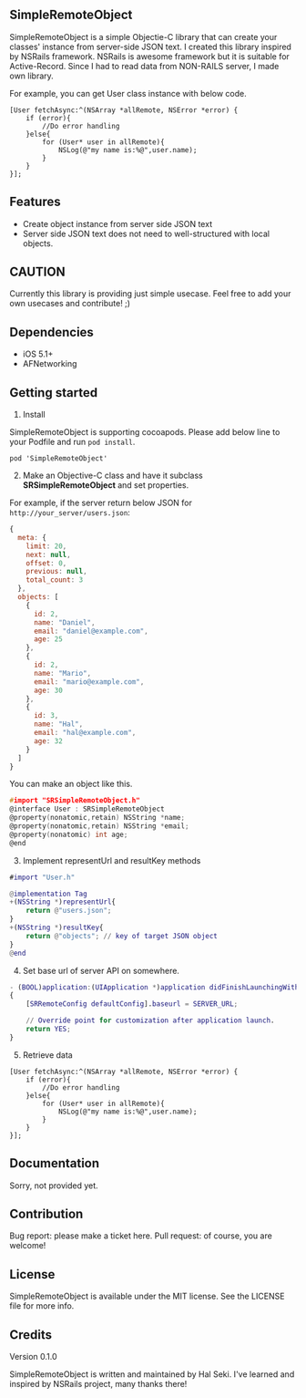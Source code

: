 SimpleRemoteObject
--------

SimpleRemoteObject is a simple Objectie-C library that can create your classes' instance from server-side JSON text.
I created this library inspired by NSRails framework.
NSRails is awesome framework but it is suitable for Active-Record.
Since I had to read data from NON-RAILS server, I made own library.


For example, you can get User class instance with below code.

```objc
[User fetchAsync:^(NSArray *allRemote, NSError *error) {
    if (error){
        //Do error handling
    }else{
        for (User* user in allRemote){
            NSLog(@"my name is:%@",user.name);
        }
    }
}];
```

Features
--------

* Create object instance from server side JSON text
* Server side JSON text does not need to well-structured with local objects.

CAUTION
--------

Currently this library is providing just simple usecase.
Feel free to add your own usecases and contribute! ;)

Dependencies
--------

* iOS 5.1+
* AFNetworking


Getting started
--------

1. Install

SimpleRemoteObject is supporting cocoapods.
Please add below line to your Podfile and run `pod install`.

```
pod 'SimpleRemoteObject'
```

2. Make an Objective-C class and have it subclass **SRSimpleRemoteObject** and set properties.

For example, if the server return below JSON for `http://your_server/users.json`:

```javascript
{
  meta: {
    limit: 20,
    next: null,
    offset: 0,
    previous: null,
    total_count: 3
  },
  objects: [
    {
      id: 2,
      name: "Daniel",
      email: "daniel@example.com",
      age: 25
    },
    {
      id: 2,
      name: "Mario",
      email: "mario@example.com",
      age: 30
    },
    {
      id: 3,
      name: "Hal",
      email: "hal@example.com",
      age: 32
    }
  ]
}

```

You can make an object like this.

```objc:User.h
#import "SRSimpleRemoteObject.h"
@interface User : SRSimpleRemoteObject
@property(nonatomic,retain) NSString *name;
@property(nonatomic,retain) NSString *email;
@property(nonatomic) int age;
@end
```

3. Implement representUrl and resultKey methods

```objc:User.m
#import "User.h"

@implementation Tag
+(NSString *)representUrl{
    return @"users.json";
}
+(NSString *)resultKey{
    return @"objects"; // key of target JSON object
}
@end
```

4. Set base url of server API on somewhere.

```objc:YouAppDelegate.m
- (BOOL)application:(UIApplication *)application didFinishLaunchingWithOptions:(NSDictionary *)launchOptions
{
    [SRRemoteConfig defaultConfig].baseurl = SERVER_URL;

    // Override point for customization after application launch.
    return YES;
}
```


5. Retrieve data

```objc
[User fetchAsync:^(NSArray *allRemote, NSError *error) {
    if (error){
        //Do error handling
    }else{
        for (User* user in allRemote){
            NSLog(@"my name is:%@",user.name);
        }
    }
}];

```

Documentation
-------

Sorry, not provided yet.


Contribution
-------

Bug report: please make a ticket here.
Pull request: of course, you are welcome!

License
-------
SimpleRemoteObject is available under the MIT license. See the LICENSE file for more info.

Credits
-------

Version 0.1.0

SimpleRemoteObject is written and maintained by Hal Seki. I've learned and inspired by NSRails project, many thanks there!

